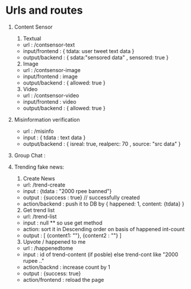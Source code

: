 # Urls and routes

1. Content Sensor

   1. Textual

   - url : /contsensor-text
   - input/frontend : { tdata: user tweet text data }
   - output/backend : { sdata:"sensored data" , sensored: true }

   2. Image

   - url : /contsensor-image
   - input/frontend : image
   - output/backend : { allowed: true }

   3. Video

   - url : /contsensor-video
   - input/frontend : video
   - output/backend : { allowed: true }

2. Misinformation verification

   - url : /misinfo
   - input : { tdata : text data }
   - output/backend : { isreal: true, realperc: 70 , source: "src data" }

3. Group Chat :

4. Trending fake news:

   1. Create News

   - url: /trend-create
   - input : {tdata : "2000 rpee banned"}
   - output : {success : true} // successfully created
   - action/backend : push it to DB by { happened: 1, content: {tdata} }

   2. Get trend list

   - url: /trend-list
   - input : null \*\* so use get method
   - action: sort it in Descending order on basis of happened int-count
   - output : [ {content1: ""}, {content2 : ""} ]

   3. Upvote / happened to me

   - url : /happenedtome
   - input : id of trend-content (if posble) else trend-cont like "2000 rupee .."
   - action/backnd : increase count by 1
   - output : {success: true}
   - action/frontend : reload the page

